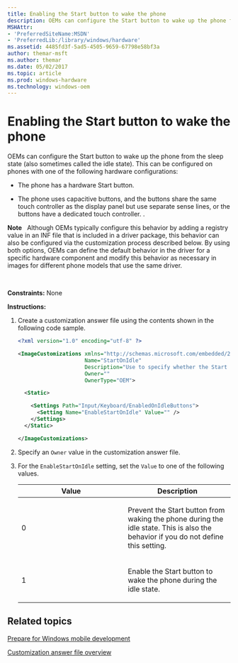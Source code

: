 ```yaml
---
title: Enabling the Start button to wake the phone
description: OEMs can configure the Start button to wake up the phone from the sleep state (also sometimes called the idle state).
MSHAttr:
- 'PreferredSiteName:MSDN'
- 'PreferredLib:/library/windows/hardware'
ms.assetid: 4485fd3f-5ad5-4505-9659-67798e58bf3a
author: themar-msft
ms.author: themar
ms.date: 05/02/2017
ms.topic: article
ms.prod: windows-hardware
ms.technology: windows-oem
---
```


# Enabling the Start button to wake the phone


OEMs can configure the Start button to wake up the phone from the sleep state (also sometimes called the idle state). This can be configured on phones with one of the following hardware configurations:

-   The phone has a hardware Start button.

-   The phone uses capacitive buttons, and the buttons share the same touch controller as the display panel but use separate sense lines, or the buttons have a dedicated touch controller. .

**Note**  
Although OEMs typically configure this behavior by adding a registry value in an INF file that is included in a driver package, this behavior can also be configured via the customization process described below. By using both options, OEMs can define the default behavior in the driver for a specific hardware component and modify this behavior as necessary in images for different phone models that use the same driver.

 

<a href="" id="constraints---none"></a>**Constraints:** None  

<a href="" id="instructions-"></a>**Instructions:**  
1.  Create a customization answer file using the contents shown in the following code sample.

    ```XML
    <?xml version="1.0" encoding="utf-8" ?>  

    <ImageCustomizations xmlns="http://schemas.microsoft.com/embedded/2004/10/ImageUpdate"  
                         Name="StartOnIdle"  
                         Description="Use to specify whether the Start button can wake the phone during the idle state."  
                         Owner=""  
                         OwnerType="OEM"> 

      <Static>  

        <Settings Path="Input/Keyboard/EnabledOnIdleButtons">  
          <Setting Name="EnableStartOnIdle" Value="" />   
        </Settings>  
      </Static>

    </ImageCustomizations>
    ```

2.  Specify an `Owner` value in the customization answer file.

3.  For the `EnableStartOnIdle` setting, set the `Value` to one of the following values.

    <table>
    <colgroup>
    <col width="50%" />
    <col width="50%" />
    </colgroup>
    <thead>
    <tr class="header">
    <th>Value</th>
    <th>Description</th>
    </tr>
    </thead>
    <tbody>
    <tr class="odd">
    <td><p>0</p></td>
    <td><p>Prevent the Start button from waking the phone during the idle state. This is also the behavior if you do not define this setting.</p></td>
    </tr>
    <tr class="even">
    <td><p>1</p></td>
    <td><p>Enable the Start button to wake the phone during the idle state.</p></td>
    </tr>
    </tbody>
    </table>

## Related topics

[Prepare for Windows mobile development](https://docs.microsoft.com/en-us/windows-hardware/manufacture/mobile/preparing-for-windows-mobile-development)

[Customization answer file overview](https://docs.microsoft.com/en-us/windows-hardware/customize/mobile/mcsf/customization-answer-file)
